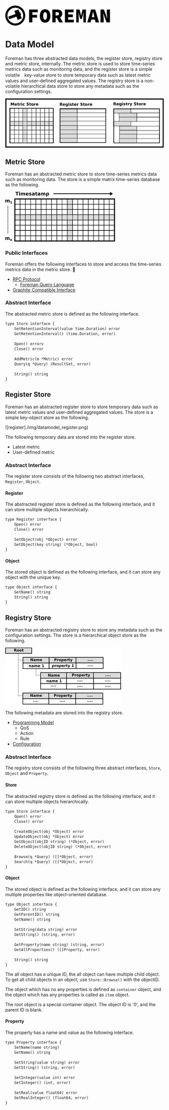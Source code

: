 ![logo](./img/icon.png)

# Data Model

Foreman has three abstracted data models, the register store, registry store and metric store, internally. 
The metric store is used to store time-series metrics data such as monitoring data, and the register store is a simple volatile　key-value store to store temporary data such as latest metric values and user-defined aggregated values. The registry store is a non-volatile hierarchical data store to store any metadata such as the configuration settings.

![logo](./img/foreman_datamodel.png)

## Metric Store

Foreman has an abstracted metric store to store time-series metrics data such as monitoring data. The store is a simple matrix time-series database as the following.

![logo](./img/datamodel_metrics.png)

### Public Interfaces

Foreman offers the following interfaces to store and access the time-series metrics data in the metric store.

- [RPC Protocol](rpc_protocol.md)
  - [Foreman Query Language](dsl.md)
- [Graphite Compatible Interface](graphite.md)

### Abstract Interface

The abstracted metric store is defined as the following interface.

```
type Store interface {
	SetRetentionInterval(value time.Duration) error
	GetRetentionInterval() (time.Duration, error)

	Open() errorv
	Close() error

	AddMetric(m *Metric) error
	Query(q *Query) (ResultSet, error)

	String() string
}
```

## Register Store

Foreman has an abstracted register store to store temporary data such as latest metric values and user-defined aggregated values. The store is a simple key-object store as the following.

![register]./img/datamodel_register.png)

The following temporary data are stored into the register store.

  - Latest metric
  - User-defined metric

### Abstract Interface

The register store consists of the following two abstract interfaces, `Register`, `Object`.

#### Register

The abstracted register store is defined as the following interface, and it can store multiple objects hierarchically.

```
type Register interface {
	Open() error
	Close() error

	SetObject(obj *Object) error
	GetObject(key string) (*Object, bool)
}
```

#### Object

The stored object is defined as the following interface, and it can store any object with the unique key.

```
type Object interface {
	GetName() string
	String() string
}
```

## Registry Store

Foreman has an abstracted registry store to store any metadata such as the configuration settings. The store is a hierarchical object store as the following.

![logo](./img/datamodel_registry.png)

The following metadata are stored into the registry store.

- [Programmng Model](programming_model.md)
  - QoS
  - Action
  - Rule
- [Configuration](configuration.md)

### Abstract Interface

The registry store consists of the following three abstract interfaces, `Store`, `Object` and `Property`.

#### Store

The abstracted registry store is defined as the following interface, and it can store multiple objects hierarchically.

```
type Store interface {
	Open() error
	Close() error

	CreateObject(obj *Object) error
	UpdateObject(obj *Object) error
	GetObject(objID string) (*Object, error)
	DeleteObject(objID string) (*Object, error)

	Browse(q *Query) ([]*Object, error)
	Search(q *Query) ([]*Object, error)
}
```

#### Object

The stored object is defined as the following interface, and it can store any multiple properties like object-oriented database.

```
type Object interface {
	GetID() string
	GetParentID() string
	GetName() string

	SetString(data string) error
	GetString() (string, error)

	GetProperty(name string) (string, error)
	GetAllProperties() ([]Property, error)

	String() string
}
```

The all object has a unique ID, the all object can have multiple child object. To get all child objects in an object, use `Store::Browse()` with the objectID.

The object which has no any properties is defined as `container` object, and the object which has any properties is called as `item` object.

The root object is a special container object. The object ID is '0', and the parent ID is blank.

#### Property

The property has a name and value as the following interface.

```
type Property interface {
	SetName(name string)
	GetName() string

	SetString(value string) error
	GetString() (string, error)

	SetInteger(value int) error
	GetInteger() (int, error)

	SetReal(value float64) error
	GetRealInteger() (float64, error)
}
```
